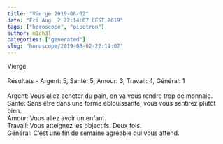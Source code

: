```yaml
---
title: "Vierge 2019-08-02"
date: "Fri Aug  2 22:14:07 CEST 2019"
tags: ["horoscope", "pipotron"]
author: m1ch3l
categories: ["generated"]
slug: "horoscope/2019-08-02-22:14:07"
---
```


Vierge<br>
<br>
Résultats - Argent: 5, Santé: 5, Amour: 3, Travail: 4, Général: 1<br>
<br>
Argent:  Vous allez acheter du pain, on va vous rendre trop de monnaie. <br>
Santé:   Sans être dans une forme éblouissante, vous vous sentirez plutôt bien. <br>
Amour:   Vous allez avoir un enfant. <br>
Travail: Vous atteignez les objectifs. Deux fois.<br>
Général: C’est une fin de semaine agréable qui vous attend.<br>
